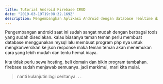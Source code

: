 ```yaml
---
title: Tutorial Android Firebase CRUD
date: "2019-03-19T19:08:32.169Z"
description: Mengembangkan Aplikasi Android dengan database realtime dari Firebase.
---
```


Pengembangan android saat ini sudah sangat mudah dengan berbagai tools yang sudah disediakan. kalau biasanya teman teman perlu membuat database menggunakan mysql lalu membuat program php nya untuk mengkonversikan ke json response maka teman teman akan menemukan cara yang lebih mudah dan tentu hemat biaya. 

kita tidak perlu sewa hosting, beli domain dan bikin program tambahan. firebase sudah menjawab semuanya. jadi markimul, mari kita mulai. 

>nanti kulanjutin lagi ceritanya. . . 


